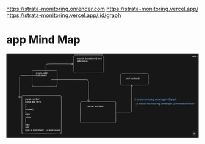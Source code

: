 
https://strata-monitoring.onrender.com
https://strata-monitoring.vercel.app/
https://strata-monitoring.vercel.app/:id/graph

# app Mind Map

![Strata monitoring visiualisation ](./assets/base.png)
